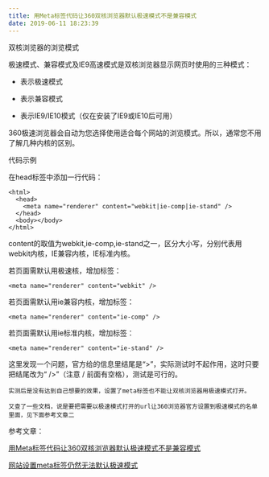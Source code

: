 ```yaml
---
title: 用Meta标签代码让360双核浏览器默认极速模式不是兼容模式
date: 2019-06-11 18:23:39
---
```


双核浏览器的浏览模式

极速模式、兼容模式及IE9高速模式是双核浏览器显示网页时使用的三种模式：

- 表示极速模式

- 表示兼容模式

- 表示IE9/IE10模式（仅在安装了IE9或IE10后可用）

360极速浏览器会自动为您选择使用适合每个网站的浏览模式。所以，通常您不用了解几种内核的区别。

代码示例

在head标签中添加一行代码：
 
```
<html>  
  <head>  
    <meta name="renderer" content="webkit|ie-comp|ie-stand" />  
  </head>  
  <body></body>  
</html>
```
content的取值为webkit,ie-comp,ie-stand之一，区分大小写，分别代表用webkit内核，IE兼容内核，IE标准内核。

若页面需默认用极速核，增加标签：
```
<meta name="renderer" content="webkit" /> 
```
若页面需默认用ie兼容内核，增加标签：
```
<meta name="renderer" content="ie-comp" /> 
```
若页面需默认用ie标准内核，增加标签：
```
<meta name="renderer" content="ie-stand" />
```
这里发现一个问题，官方给的信息里结尾是“>”，实际测试时不起作用，这时只要把结尾改为“ />”（注意 / 前面有空格），测试是可行的。 

<code>实测后是没有达到自己想要的效果，设置了meta标签也不能让双核浏览器用极速模式打开。</code>

<code>又查了一些文档，说是要把需要以极速模式打开的url让360浏览器官方设置到极速模式的名单里面，见下面参考文章二</code>


参考文章：

[用Meta标签代码让360双核浏览器默认极速模式不是兼容模式](https://www.jb51.net/web/259920.html)

[网站设置meta标签仍然无法默认极速模式](https://bbs.360.cn/forum.php?mod=viewthread&tid=15451810&highlight=meta)